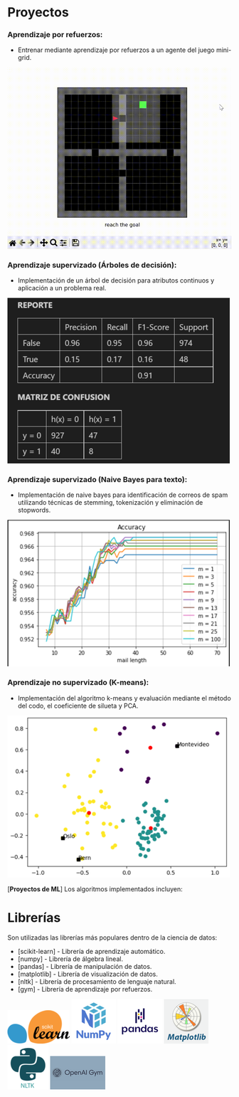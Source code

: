 # Proyectos

### Aprendizaje por refuerzos:
- Entrenar mediante aprendizaje por refuerzos a un agente del juego mini-grid.

![minigrid](./readme/labs/minigrid.gif)

### Aprendizaje supervizado (Árboles de decisión):
- Implementación de un árbol de decisión para atributos continuos y aplicación a un problema real.

![Decision Tree](./readme/labs/tree_report.png)

### Aprendizaje supervizado (Naive Bayes para texto):
- Implementación de naive bayes para identificación de correos de spam utilizando técnicas de stemming, tokenización y eliminación de stopwords.

![mail-length](./readme/labs/mail_length.png)

### Aprendizaje no supervizado (K-means):
- Implementación del algoritmo k-means y evaluación mediante el método del codo, el coeficiente de silueta y PCA.

![pca](./readme/labs/pca.png)

[**Proyectos de ML**] Los algoritmos implementados incluyen:

# Librerías

Son utilizadas las librerías más populares dentro de la ciencia de datos:

- [scikit-learn] - Librería de aprendizaje automático.
- [numpy] - Librería de álgebra lineal.
- [pandas] - Librería de manipulación de datos.
- [matplotlib] - Librería de visualización de datos.
- [nltk] - Librería de procesamiento de lenguaje natural.
- [gym] - Librería de aprendizaje por refuerzos.

![scikit-learn](./readme/icons/scikit.png)
![numpy](./readme/icons/numpy.png)
![pandas](./readme/icons/pandas.png)
![matplotlib](./readme/icons/matplotlib.png)
![nltk](./readme/icons/nltk.png)
![gym](./readme/icons/gym.png)

